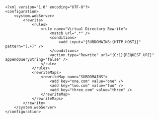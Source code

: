 	<?xml version="1.0" encoding="UTF-8"?>
	<configuration>
	    <system.webServer>
	        <rewrite>
	            <rules>
	                <rule name="Virtual Directory Rewrite">
	                    <match url=".*" />
	                    <conditions>
	                        <add input="{SUBDOMAINS:{HTTP_HOST}}" pattern="(.+)" />
	                    </conditions>
	                    <action type="Rewrite" url="{C:1}{REQUEST_URI}" appendQueryString="false" />
	                </rule>
	            </rules>
	            <rewriteMaps>
	                <rewriteMap name="SUBDOMAINS">
	                    <add key="one.com" value="one" />
	                    <add key="two.com" value="two" />
						<add key="three.com" value="three" />
	                </rewriteMap>
	            </rewriteMaps>
	        </rewrite>
	    </system.webServer>
	</configuration>